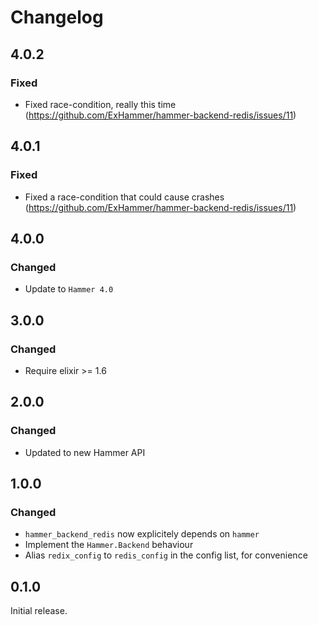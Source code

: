 # Changelog

## 4.0.2

### Fixed

- Fixed race-condition, really this time
  (https://github.com/ExHammer/hammer-backend-redis/issues/11)


## 4.0.1

### Fixed

- Fixed a race-condition that could cause crashes
  (https://github.com/ExHammer/hammer-backend-redis/issues/11)


## 4.0.0

### Changed

- Update to `Hammer 4.0`


## 3.0.0

### Changed

- Require elixir >= 1.6


## 2.0.0

### Changed

- Updated to new Hammer API


## 1.0.0

### Changed

- `hammer_backend_redis` now explicitely depends on `hammer`
- Implement the `Hammer.Backend` behaviour
- Alias `redix_config` to `redis_config` in the config list, for convenience


## 0.1.0

Initial release.

